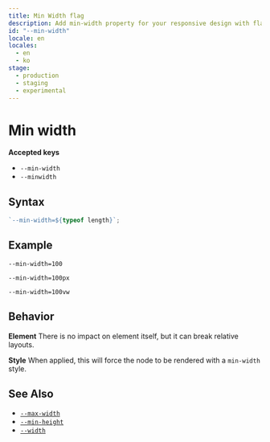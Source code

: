 ```yaml
---
title: Min Width flag
description: Add min-width property for your responsive design with flags.
id: "--min-width"
locale: en
locales:
  - en
  - ko
stage:
  - production
  - staging
  - experimental
---
```


# Min width

**Accepted keys**

- `--min-width`
- `--minwidth`

## Syntax

```ts
`--min-width=${typeof length}`;
```

## Example

```
--min-width=100

--min-width=100px

--min-width=100vw
```

## Behavior

**Element**
There is no impact on element itself, but it can break relative layouts.

**Style**
When applied, this will force the node to be rendered with a `min-width` style.

## See Also

- [`--max-width`](./--max-width)
- [`--min-height`](./--min-height)
- [`--width`](./--width)
